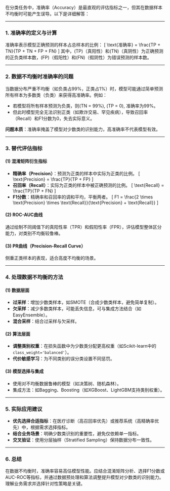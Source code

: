 在分类任务中，准确率（Accuracy）是最直观的评估指标之一，但其在数据样本不均衡时可能产生误导。以下是详细解答：

---

### **1. 准确率的定义与计算**
准确率表示模型正确预测的样本占总样本的比例：
\[
\text{准确率} = \frac{TP + TN}{TP + TN + FP + FN}
\]
其中，\(TP\)（真阳性）和\(TN\)（真阴性）为正确预测的正负类样本数，\(FP\)（假阳性）和\(FN\)（假阴性）为错误预测的样本数。

---

### **2. 数据不均衡时准确率的问题**
当数据分布严重不均衡（如负类占99%，正类占1%）时，模型可能通过简单预测所有样本为多数类（负类）来获得高准确率。例如：
- 若模型将所有样本预测为负类，则\(TN = 99\%\), \(TP = 0\), 准确率为99%。
- 但此时模型完全无法识别正类（如欺诈交易、罕见疾病），导致召回率（Recall）和F1分数为0，失去实际意义。

**问题本质**：准确率掩盖了模型对少数类的识别能力，高准确率不代表模型有效。

---

### **3. 替代评估指标**
#### **(1) 混淆矩阵衍生指标**
- **精确率（Precision）**：预测为正类的样本中实际为正类的比例。
  \[
  \text{Precision} = \frac{TP}{TP + FP}
  \]
- **召回率（Recall）**：实际为正类的样本中被正确预测的比例。
  \[
  \text{Recall} = \frac{TP}{TP + FN}
  \]
- **F1分数**：精确率和召回率的调和平均，平衡两者。
  \[
  F1 = \frac{2 \times \text{Precision} \times \text{Recall}}{\text{Precision} + \text{Recall}}
  \]

#### **(2) ROC-AUC曲线**
通过绘制不同阈值下的真阳性率（TPR）和假阳性率（FPR），评估模型整体区分能力，对类别不均衡较鲁棒。

#### **(3) PR曲线（Precision-Recall Curve）**
侧重正类样本的表现，适合高度不均衡的场景。

---

### **4. 处理数据不均衡的方法**
#### **(1) 数据层面**
- **过采样**：增加少数类样本，如SMOTE（合成少数类样本，避免简单复制）。
- **欠采样**：减少多数类样本，可能丢失信息，可与集成方法结合（如EasyEnsemble）。
- **混合采样**：结合过采样与欠采样。

#### **(2) 算法层面**
- **调整类别权重**：在损失函数中为少数类分配更高权重（如Scikit-learn中的`class_weight='balanced'`）。
- **代价敏感学习**：为不同类别的误分类设置不同惩罚。

#### **(3) 模型选择与集成**
- 使用对不均衡数据鲁棒的模型（如决策树、随机森林）。
- 集成方法：如Bagging、Boosting（如XGBoost、LightGBM支持类别权重）。

---

### **5. 实际应用建议**
- **优先选择合适指标**：在医疗诊断（高召回率优先）或推荐系统（高精确率优先）中，根据需求选择指标。
- **结合业务场景**：明确少数类识别的重要性，避免仅依赖单一指标。
- **交叉验证**：使用分层抽样（Stratified Sampling）保持数据分布一致性。

---

### **6. 总结**
在数据不均衡时，准确率容易高估模型性能。应结合混淆矩阵分析、选择F1分数或AUC-ROC等指标，并通过数据预处理和算法调整提升模型对少数类的识别能力。理解业务需求并选择针对性策略是关键。
